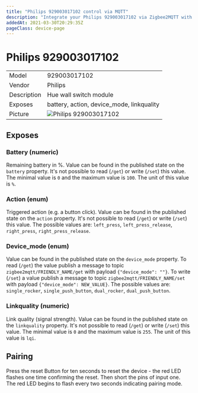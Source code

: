 ```yaml
---
title: "Philips 929003017102 control via MQTT"
description: "Integrate your Philips 929003017102 via Zigbee2MQTT with whatever smart home infrastructure you are using without the vendor's bridge or gateway."
addedAt: 2021-03-30T20:29:35Z
pageClass: device-page
---
```


<!-- !!!! -->
<!-- ATTENTION: This file is auto-generated through docgen! -->
<!-- You can only edit the "Notes"-Section between the two comment lines "Notes BEGIN" and "Notes END". -->
<!-- Do not use h1 or h2 heading within "## Notes"-Section. -->
<!-- !!!! -->

# Philips 929003017102

|     |     |
|-----|-----|
| Model | 929003017102  |
| Vendor  | Philips  |
| Description | Hue wall switch module |
| Exposes | battery, action, device_mode, linkquality |
| Picture | ![Philips 929003017102](https://www.zigbee2mqtt.io/images/devices/929003017102.jpg) |


<!-- Notes BEGIN: You can edit here. Add "## Notes" headline if not already present. -->


<!-- Notes END: Do not edit below this line -->



## Exposes

### Battery (numeric)
Remaining battery in %.
Value can be found in the published state on the `battery` property.
It's not possible to read (`/get`) or write (`/set`) this value.
The minimal value is `0` and the maximum value is `100`.
The unit of this value is `%`.

### Action (enum)
Triggered action (e.g. a button click).
Value can be found in the published state on the `action` property.
It's not possible to read (`/get`) or write (`/set`) this value.
The possible values are: `left_press`, `left_press_release`, `right_press`, `right_press_release`.

### Device_mode (enum)
Value can be found in the published state on the `device_mode` property.
To read (`/get`) the value publish a message to topic `zigbee2mqtt/FRIENDLY_NAME/get` with payload `{"device_mode": ""}`.
To write (`/set`) a value publish a message to topic `zigbee2mqtt/FRIENDLY_NAME/set` with payload `{"device_mode": NEW_VALUE}`.
The possible values are: `single_rocker`, `single_push_button`, `dual_rocker`, `dual_push_button`.

### Linkquality (numeric)
Link quality (signal strength).
Value can be found in the published state on the `linkquality` property.
It's not possible to read (`/get`) or write (`/set`) this value.
The minimal value is `0` and the maximum value is `255`.
The unit of this value is `lqi`.

## Pairing
Press the reset Button for ten seconds to reset the device - the red LED flashes one time confirming the reset. Then short the pins of input one.  
The red LED begins to flash every two seconds indicating pairing mode. 
